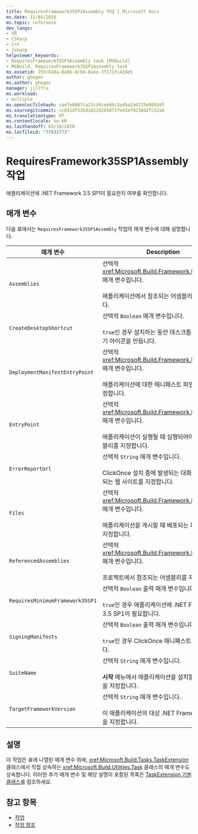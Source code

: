 ```yaml
---
title: RequiresFramework35SP1Assembly 작업 | Microsoft Docs
ms.date: 11/04/2016
ms.topic: reference
dev_langs:
- VB
- CSharp
- C++
- jsharp
helpviewer_keywords:
- RequiresFramework35SP1Assembly task [MSBuild]
- MSBuild, RequiresFramework35SP1Assembly task
ms.assetid: 755c018a-8a8b-4c94-8aee-3f171fc419e5
author: ghogen
ms.author: ghogen
manager: jillfra
ms.workload:
- multiple
ms.openlocfilehash: caefe0887ca23cd4cee60c3a4ba2a6133e9893df
ms.sourcegitcommit: cc841df335d1d22d281871fe41e74238d2fc52a6
ms.translationtype: HT
ms.contentlocale: ko-KR
ms.lasthandoff: 03/18/2020
ms.locfileid: "77632773"
---
```

# <a name="requiresframework35sp1assembly-task"></a>RequiresFramework35SP1Assembly 작업

애플리케이션에 .NET Framework 3.5 SP1이 필요한지 여부를 확인합니다.

## <a name="parameters"></a>매개 변수

 다음 표에서는 `RequiresFramework35SP1Assembly` 작업의 매개 변수에 대해 설명합니다.

|매개 변수|Description|
|---------------|-----------------|
|`Assemblies`|선택적 <xref:Microsoft.Build.Framework.ITaskItem>`[]` 매개 변수입니다.<br /><br /> 애플리케이션에서 참조되는 어셈블리를 지정합니다.|
|`CreateDesktopShortcut`|선택적 `Boolean` 매개 변수입니다.<br /><br /> `true`인 경우 설치하는 동안 데스크톱에서 바로 가기 아이콘을 만듭니다.|
|`DeploymentManifestEntryPoint`|선택적 <xref:Microsoft.Build.Framework.ITaskItem> 매개 변수입니다.<br /><br /> 애플리케이션에 대한 매니페스트 파일 이름을 지정합니다.|
|`EntryPoint`|선택적 <xref:Microsoft.Build.Framework.ITaskItem> 매개 변수입니다.<br /><br /> 애플리케이션이 실행될 때 실행되어야 하는 어셈블리를 지정합니다.|
|`ErrorReportUrl`|선택적 `String` 매개 변수입니다.<br /><br /> ClickOnce 설치 중에 발생되는 대화 상자에 표시되는 웹 사이트를 지정합니다.|
|`Files`|선택적 <xref:Microsoft.Build.Framework.ITaskItem>`[]` 매개 변수입니다.<br /><br /> 애플리케이션을 게시할 때 배포되는 파일 목록을 지정합니다.|
|`ReferencedAssemblies`|선택적 <xref:Microsoft.Build.Framework.ITaskItem>`[]` 매개 변수입니다.<br /><br /> 프로젝트에서 참조되는 어셈블리를 지정합니다.|
|`RequiresMinimumFramework35SP1`|선택적 `Boolean` 출력 매개 변수입니다.<br /><br /> `true`인 경우 애플리케이션에 .NET Framework 3.5 SP1이 필요합니다.|
|`SigningManifests`|선택적 `Boolean` 출력 매개 변수입니다.<br /><br /> `true`인 경우 ClickOnce 매니페스트가 서명됩니다.|
|`SuiteName`|선택적 `String` 매개 변수입니다.<br /><br /> **시작** 메뉴에서 애플리케이션을 설치할 폴더 이름을 지정합니다.|
|`TargetFrameworkVersion`|선택적 `String` 매개 변수입니다.<br /><br /> 이 애플리케이션의 대상 .NET Framework 버전을 지정합니다.|

## <a name="remarks"></a>설명

 이 작업은 표에 나열된 매개 변수 외에, <xref:Microsoft.Build.Tasks.TaskExtension> 클래스에서 직접 상속하는 <xref:Microsoft.Build.Utilities.Task> 클래스의 매개 변수도 상속합니다. 이러한 추가 매개 변수 및 해당 설명이 포함된 목록은 [TaskExtension 기본 클래스](../msbuild/taskextension-base-class.md)를 참조하세요.

## <a name="see-also"></a>참고 항목

- [작업](../msbuild/msbuild-tasks.md)
- [작업 참조](../msbuild/msbuild-task-reference.md)